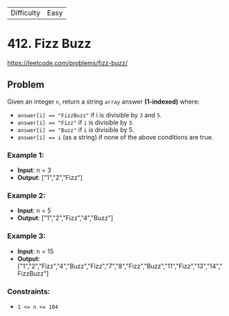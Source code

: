 |            |      |
| ---------- | ---- |
| Difficulty | Easy |

# 412. Fizz Buzz

https://leetcode.com/problems/fizz-buzz/

## Problem

Given an integer `n`, return a string `array` answer **(1-indexed)** where:

- `answer[i] == "FizzBuzz"` if i is divisible by `3` and `5`.
- `answer[i] == "Fizz"` if `i` is divisible by `3`.
- `answer[i] == "Buzz"` if `i` is divisible by 5.
- `answer[i] == i` (as a string) if none of the above conditions are true.

### Example 1:

- **Input**: n = 3
- **Output**: ["1","2","Fizz"]

### Example 2:

- **Input**: n = 5
- **Output**: ["1","2","Fizz","4","Buzz"]

### Example 3:

- **Input**: n = 15
- **Output**: ["1","2","Fizz","4","Buzz","Fizz","7","8","Fizz","Buzz","11","Fizz","13","14","FizzBuzz"]

### Constraints:

- `1 <= n <= 104`
